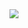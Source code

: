 <img src="https://capsule-render.vercel.app/api?type=wave&color=#58BFA2&height=300&section=header&text=kiosk translator&fontSize=90" />
